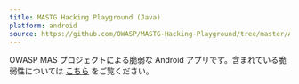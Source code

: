 ```yaml
---
title: MASTG Hacking Playground (Java)
platform: android
source: https://github.com/OWASP/MASTG-Hacking-Playground/tree/master/Android/MASTG-Android-Java-App
---
```


OWASP MAS プロジェクトによる脆弱な Android アプリです。含まれている脆弱性については [こちら](https://github.com/OWASP/MASTG-Hacking-Playground/wiki/Android-App) をご覧ください。
